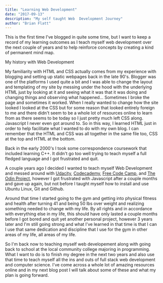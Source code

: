 ```yaml
---
title: "Learning Web Development"
date: "2017-09-13"
description: "My self taught Web  Development Journey" 
author: "Brian Flatt" 
---
```



This is the first time I've blogged in quite some time, but I want to keep a record of my learning outcomes as I teach myself web development over the next couple of years and to help reinforce concepts by creating a kind of permanent mind map. 

My history with Web Development

My familiarity with HTML and CSS actually comes from my experience with blogging and setting up static webpages back in the late 90's. Blogger was one of the platforms I used quite a bit and I was able to change the layout and templating of my site by messing under the hood with the underlying HTML just by looking at it and seeing what it was that it was doing and changing things and observing what happened...
Sometimes I broke the page and sometimes it worked. When I really wanted to change how the site looked I looked at the CSS but for some reason that looked entirely foreign to me and there didn't seem to be a whole lot of resources online to learn from as there seems to be today so I just pretty much left CSS along. Javascript I never even got around to. So in this way, I learned HTML just in order to help facilitate what I wanted to do with my own blog. I can remember that the HTML and CSS was all together in the same file too, CSS at the top and HTML at the bottom. 

Back in the early 2000's I took some correspondence coursework that included learning C++. It didn't go too well trying to teach myself a full fledged language and I got frustrated and quit. 

A couple years ago I decided I wanted to teach myself Web Development and messed around with [Udacity](https://www.udacity.com), [Codecademy](https://www.codecademy.com), [Free Code Camp](https://www.freecodecamp.com), and [The Odin Project](https://www.theodinproject.com), however I got frustrated with Javascript after a couple months and gave up again, but not before I taught myself how to install and use Ubuntu Linux, Git and Github. 

Around that time I started going to the gym and getting into physical fitness and health after turning 41 and being 50 lbs over weight and realizing something needed to change with my life. By all rights and in accordance with everything else in my life, this should have only lasted a couple months before I got bored and quit yet another personal project, however 3 years later and I'm still going strong and what I've learned in that time is that I can I use that same dedication and discipline that I use for the gym in other areas of my life, all areas of my life. 

So I'm back now to teaching myself web developement along with going back to school at the local community college majoring in programming. What I want to do is to finish my degree in the next two years and also use that time to teach myself all the ins and outs of full stack web development and computer science. I've come across a whole lot of amazing resources online and in my next blog post I will talk about some of these and what my plan is going forward. 

